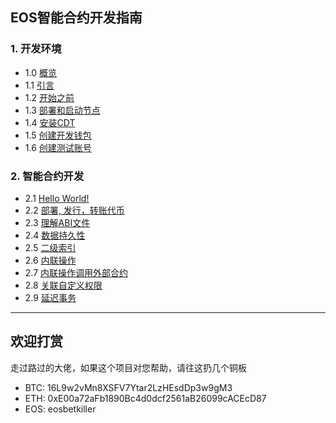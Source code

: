 ## EOS智能合约开发指南
### 1. 开发环境
   - 1.0 [概览](1.0.md)
   - 1.1 [引言](1.1.md)
   - 1.2 [开始之前](1.2.md)
   - 1.3 [部署和启动节点](1.3.md)
   - 1.4 [安装CDT](1.4.md)
   - 1.5 [创建开发钱包](1.5.md)
   - 1.6 [创建测试账号](1.6.md)
### 2. 智能合约开发
   - 2.1 [Hello World!](2.1.md)
   - 2.2 [部署, 发行，转账代币](2.2.md)
   - 2.3 [理解ABI文件](2.3.md)
   - 2.4 [数据持久性](2.4.md)
   - 2.5 [二级索引](2.5.md)
   - 2.6 [内联操作](2.6.md)
   - 2.7 [内联操作调用外部合约](2.7.md)
   - 2.8 [关联自定义权限](2.8.md)
   - 2.9 [延迟事务](2.9.md)



-----------------------------------------
## 欢迎打赏

走过路过的大佬，如果这个项目对您帮助，请往这扔几个铜板

- BTC: 16L9w2vMn8XSFV7Ytar2LzHEsdDp3w9gM3  
- ETH: 0xE00a72aFb1890Bc4d0dcf2561aB26099cACEcD87  
- EOS: eosbetkiller  
